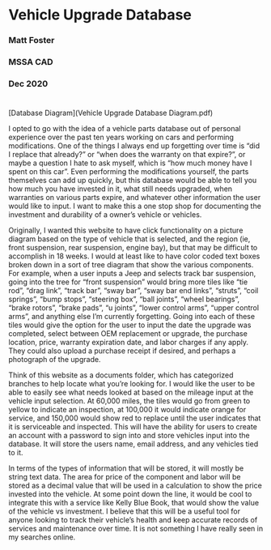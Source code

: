 # Vehicle Upgrade Database


### Matt Foster
### MSSA CAD
### Dec 2020

#

[Database Diagram](Vehicle Upgrade Database Diagram.pdf)  

I opted to go with the idea of a vehicle parts database out of personal experience over the past ten years working on cars and performing modifications.  One of the things I always end up forgetting over time is “did I replace that already?” or “when does the warranty on that expire?”, or maybe a question I hate to ask myself, which is “how much money have I spent on this car”.  Even performing the modifications yourself, the parts themselves can add up quickly, but this database would be able to tell you how much you have invested in it, what still needs upgraded, when warranties on various parts expire, and whatever other information the user would like to input.  I want to make this a one stop shop for documenting the investment and durability of a owner’s vehicle or vehicles.  

Originally, I wanted this website to have click functionality on a picture diagram based on the type of vehicle that is selected, and the region (ie, front suspension, rear suspension, engine bay), but that may be difficult to accomplish in 18 weeks.  I would at least like to have color coded text boxes broken down in a sort of tree diagram that show the various components.  For example, when a user inputs a Jeep and selects track bar suspension, going into the tree for “front suspension” would bring more tiles like “tie rod”, “drag link”, “track bar”, “sway bar”, “sway bar end links”, “struts”, “coil springs”, “bump stops”, “steering box”, “ball joints”, “wheel bearings”, “brake rotors”, “brake pads”, “u joints”, “lower control arms”, “upper control arms”, and anything else I’m currently forgetting.  Going into each of these tiles would give the option for the user to input the date the upgrade was completed, select between OEM replacement or upgrade, the purchase location, price, warranty expiration date, and labor charges if any apply.  They could also upload a purchase receipt if desired, and perhaps a photograph of the upgrade.  

Think of this website as a documents folder, which has categorized branches to help locate what you’re looking for.  I would like the user to be able to easily see what needs looked at based on the mileage input at the vehicle input selection.  At 60,000 miles, the tiles would go from green to yellow to indicate an inspection, at 100,000 it would indicate orange for service, and 150,000 would show red to replace until the user indicates that it is serviceable and inspected. 
This will have the ability for users to create an account with a password to sign into and store vehicles input into the database.  It will store the users name, email address, and any vehicles tied to it.  

In terms of the types of information that will be stored, it will mostly be string text data.  The area for price of the component and labor will be stored as a decimal value that will be used in a calculation to show the price invested into the vehicle.  At some point down the line, it would be cool to integrate this with a service like Kelly Blue Book, that would show the value of the vehicle vs investment.  I believe that this will be a useful tool for anyone looking to track their vehicle’s health and keep accurate records of services and maintenance over time.  It is not something I have really seen in my searches online.  
